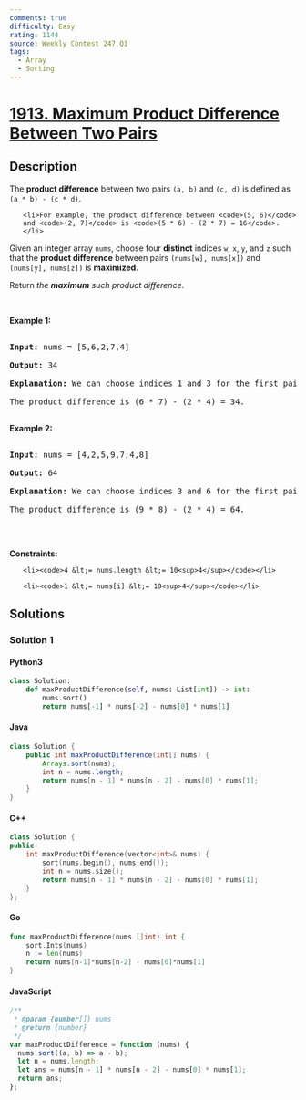 ```yaml
---
comments: true
difficulty: Easy
rating: 1144
source: Weekly Contest 247 Q1
tags:
  - Array
  - Sorting
---
```


<!-- problem:start -->

# [1913. Maximum Product Difference Between Two Pairs](https://leetcode.com/problems/maximum-product-difference-between-two-pairs)


## Description

<!-- description:start -->

<p>The <strong>product difference</strong> between two pairs <code>(a, b)</code> and <code>(c, d)</code> is defined as <code>(a * b) - (c * d)</code>.</p>

<ul>

    <li>For example, the product difference between <code>(5, 6)</code> and <code>(2, 7)</code> is <code>(5 * 6) - (2 * 7) = 16</code>.</li>

</ul>

<p>Given an integer array <code>nums</code>, choose four <strong>distinct</strong> indices <code>w</code>, <code>x</code>, <code>y</code>, and <code>z</code> such that the <strong>product difference</strong> between pairs <code>(nums[w], nums[x])</code> and <code>(nums[y], nums[z])</code> is <strong>maximized</strong>.</p>

<p>Return <em>the <strong>maximum</strong> such product difference</em>.</p>

<p>&nbsp;</p>

<p><strong class="example">Example 1:</strong></p>

<pre>

<strong>Input:</strong> nums = [5,6,2,7,4]

<strong>Output:</strong> 34

<strong>Explanation:</strong> We can choose indices 1 and 3 for the first pair (6, 7) and indices 2 and 4 for the second pair (2, 4).

The product difference is (6 * 7) - (2 * 4) = 34.

</pre>

<p><strong class="example">Example 2:</strong></p>

<pre>

<strong>Input:</strong> nums = [4,2,5,9,7,4,8]

<strong>Output:</strong> 64

<strong>Explanation:</strong> We can choose indices 3 and 6 for the first pair (9, 8) and indices 1 and 5 for the second pair (2, 4).

The product difference is (9 * 8) - (2 * 4) = 64.

</pre>

<p>&nbsp;</p>

<p><strong>Constraints:</strong></p>

<ul>

    <li><code>4 &lt;= nums.length &lt;= 10<sup>4</sup></code></li>

    <li><code>1 &lt;= nums[i] &lt;= 10<sup>4</sup></code></li>

</ul>

<!-- description:end -->

## Solutions

<!-- solution:start -->

### Solution 1

<!-- tabs:start -->

#### Python3

```python
class Solution:
    def maxProductDifference(self, nums: List[int]) -> int:
        nums.sort()
        return nums[-1] * nums[-2] - nums[0] * nums[1]
```

#### Java

```java
class Solution {
    public int maxProductDifference(int[] nums) {
        Arrays.sort(nums);
        int n = nums.length;
        return nums[n - 1] * nums[n - 2] - nums[0] * nums[1];
    }
}
```

#### C++

```cpp
class Solution {
public:
    int maxProductDifference(vector<int>& nums) {
        sort(nums.begin(), nums.end());
        int n = nums.size();
        return nums[n - 1] * nums[n - 2] - nums[0] * nums[1];
    }
};
```

#### Go

```go
func maxProductDifference(nums []int) int {
	sort.Ints(nums)
	n := len(nums)
	return nums[n-1]*nums[n-2] - nums[0]*nums[1]
}
```

#### JavaScript

```js
/**
 * @param {number[]} nums
 * @return {number}
 */
var maxProductDifference = function (nums) {
  nums.sort((a, b) => a - b);
  let n = nums.length;
  let ans = nums[n - 1] * nums[n - 2] - nums[0] * nums[1];
  return ans;
};
```

<!-- tabs:end -->

<!-- solution:end -->

<!-- problem:end -->
